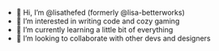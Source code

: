 - 👋 Hi, I’m @lisathefed (formerly @lisa-betterworks)
- 👀 I’m interested in writing code and cozy gaming
- 🌱 I’m currently learning a little bit of everything
- 💞️ I’m looking to collaborate with other devs and designers

